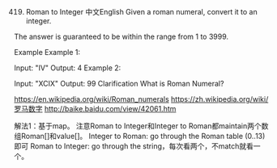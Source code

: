 419. Roman to Integer
中文English
Given a roman numeral, convert it to an integer.

The answer is guaranteed to be within the range from 1 to 3999.

Example
Example 1:

Input: "IV"
Output: 4
Example 2:

Input: "XCIX"
Output: 99
Clarification
What is Roman Numeral?

https://en.wikipedia.org/wiki/Roman_numerals
https://zh.wikipedia.org/wiki/罗马数字
http://baike.baidu.com/view/42061.htm

解法1：基于map。
注意Roman to Integer和Integer to Roman都maintain两个数组Roman[]和value[]。
Integer to Roman: go through the Roman table (0..13)即可
Roman to Integer: go through the string，每次看两个，不match就看一个。